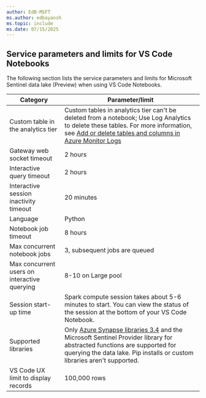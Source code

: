 ```yaml
---
author: EdB-MSFT
ms.author: edbayansh
ms.topic: include
ms.date: 07/15/2025
---
```


## Service parameters and limits for VS Code Notebooks


The following section lists the service parameters and limits for Microsoft Sentinel data lake (Preview) when using VS Code Notebooks.

|Category|Parameter/limit|
|---|---|
|Custom table in the analytics tier|Custom tables in analytics tier can't be deleted from a notebook; Use Log Analytics to delete these tables. For more information, see [Add or delete tables and columns in Azure Monitor Logs](/azure/azure-monitor/logs/create-custom-table?tabs=azure-portal-1%2Cazure-portal-2%2Cazure-portal-3#delete-a-table)|
|Gateway web socket timeout|2 hours|
|Interactive query timeout|2 hours|
|Interactive session inactivity timeout|20 minutes|
|Language|Python|
|Notebook job timeout| 8 hours|
|Max concurrent notebook jobs|3, subsequent jobs are queued|
|Max concurrent users on interactive querying|8-10 on Large pool|
|Session start-up time|Spark compute session takes about 5-6 minutes to start. You can view the status of the session at the bottom of your VS Code Notebook.|
|Supported libraries|Only [Azure Synapse libraries 3.4](https://github.com/microsoft/synapse-spark-runtime/tree/main#readme) and the Microsoft Sentinel Provider library for abstracted functions are supported for querying the data lake. Pip installs or custom libraries aren't supported.|
|VS Code UX limit to display records|100,000 rows|
